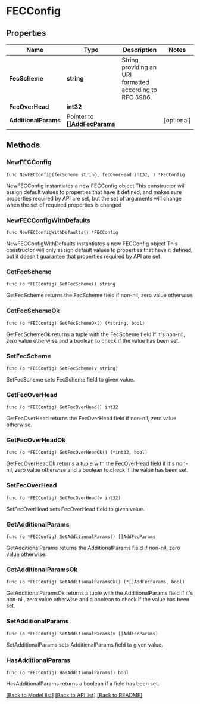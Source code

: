 # FECConfig

## Properties

Name | Type | Description | Notes
------------ | ------------- | ------------- | -------------
**FecScheme** | **string** | String providing an URI formatted according to RFC 3986. | 
**FecOverHead** | **int32** |  | 
**AdditionalParams** | Pointer to [**[]AddFecParams**](AddFecParams.md) |  | [optional] 

## Methods

### NewFECConfig

`func NewFECConfig(fecScheme string, fecOverHead int32, ) *FECConfig`

NewFECConfig instantiates a new FECConfig object
This constructor will assign default values to properties that have it defined,
and makes sure properties required by API are set, but the set of arguments
will change when the set of required properties is changed

### NewFECConfigWithDefaults

`func NewFECConfigWithDefaults() *FECConfig`

NewFECConfigWithDefaults instantiates a new FECConfig object
This constructor will only assign default values to properties that have it defined,
but it doesn't guarantee that properties required by API are set

### GetFecScheme

`func (o *FECConfig) GetFecScheme() string`

GetFecScheme returns the FecScheme field if non-nil, zero value otherwise.

### GetFecSchemeOk

`func (o *FECConfig) GetFecSchemeOk() (*string, bool)`

GetFecSchemeOk returns a tuple with the FecScheme field if it's non-nil, zero value otherwise
and a boolean to check if the value has been set.

### SetFecScheme

`func (o *FECConfig) SetFecScheme(v string)`

SetFecScheme sets FecScheme field to given value.


### GetFecOverHead

`func (o *FECConfig) GetFecOverHead() int32`

GetFecOverHead returns the FecOverHead field if non-nil, zero value otherwise.

### GetFecOverHeadOk

`func (o *FECConfig) GetFecOverHeadOk() (*int32, bool)`

GetFecOverHeadOk returns a tuple with the FecOverHead field if it's non-nil, zero value otherwise
and a boolean to check if the value has been set.

### SetFecOverHead

`func (o *FECConfig) SetFecOverHead(v int32)`

SetFecOverHead sets FecOverHead field to given value.


### GetAdditionalParams

`func (o *FECConfig) GetAdditionalParams() []AddFecParams`

GetAdditionalParams returns the AdditionalParams field if non-nil, zero value otherwise.

### GetAdditionalParamsOk

`func (o *FECConfig) GetAdditionalParamsOk() (*[]AddFecParams, bool)`

GetAdditionalParamsOk returns a tuple with the AdditionalParams field if it's non-nil, zero value otherwise
and a boolean to check if the value has been set.

### SetAdditionalParams

`func (o *FECConfig) SetAdditionalParams(v []AddFecParams)`

SetAdditionalParams sets AdditionalParams field to given value.

### HasAdditionalParams

`func (o *FECConfig) HasAdditionalParams() bool`

HasAdditionalParams returns a boolean if a field has been set.


[[Back to Model list]](../README.md#documentation-for-models) [[Back to API list]](../README.md#documentation-for-api-endpoints) [[Back to README]](../README.md)


